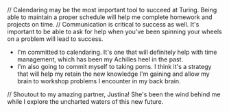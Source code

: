 // Calendaring may be the most important tool to succeed at Turing. Being able to maintain a proper schedule will help me complete homework and projects on time.
// Communication is critical to success as well. It's important to be able to ask for help when you've been spinning your wheels on a problem will lead to success.

- I'm committed to calendaring. It's one that will definitely help with time management, which has been my Achilles heel in the past.
- I'm also going to commit myself to taking poms. I think it's a strategy that will help my retain the new knowledge I'm gaining and allow my brain to workshop problems I encounter in my back brain.

// Shoutout to my amazing partner, Justina! She's been the wind behind me while I explore the uncharted waters of this new future. 

